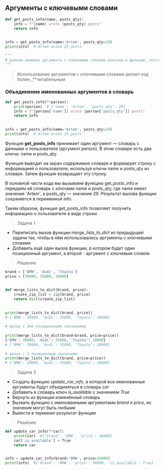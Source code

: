 ## Аргументы с ключевыми словами

```python
def get_posts_info(name, posts_qty):  
    info = f"{name} wrote {posts_qty} posts"    
    return info  
  
  
info = get_posts_info(name='Artem', posts_qty=29)  
print(info)  # Artem wrote 29 posts

""" 
В данном примере аргументы с ключевыми словами внесены в функцию, поэтому порядок аргументов не важен
"""
```

> Использование аргументов с ключевыми словами делает код более _**читабельным

### Объединение именованных аргументов в словарь

```python
def get_posts_info(**person):  
    print(person)  # {'name': 'Artem', 'posts_qty': 29}
    info = f"{person['name']} wrote {person['posts_qty']} posts"    
    return info  
  
  
info = get_posts_info(name='Artem', posts_qty=29)  
print(info)  # Artem wrote 29 posts
```

Функция **get_posts_info** принимает один аргумент — словарь с данными о пользователе (аргумент person). В этом словаре есть два ключа: name и posts_qty.

Функция выводит на экран содержимое словаря и формирует строку с информацией о пользователе, используя ключи name и posts_qty из словаря. Затем функция возвращает эту строку.

В основной части кода мы вызываем функцию get_posts_info и передаём ей словарь с ключами name и posts_qty, где name имеет значение 'Artem', а posts_qty — значение 29. Результат вызова функции сохраняется в переменной info.

Таким образом, функция get_posts_info позволяет получить информацию о пользователе в виде строки.


> Задача 1
- Переписать вызов функции _merge_lists_to_dict_ из предыдущей задачи так, чтобы в нём использовались аргументы с ключевыми словами
- Добавить ещё один вызов функции, в котором будет один позиционный аргумент, а второй - аргумент с ключевым словом

> Решение

```python
brand = ['BMW', 'Audi', 'Toyota']  
price = [30000, 35000, 28000]  
  
  
def merge_lists_to_dict(brand, price):  
    create_zip_list = zip(brand, price)  
    return dict(create_zip_list)  
  
  
print(merge_lists_to_dict(brand, price))  
# {'BMW': 30000, 'Audi': 35000, 'Toyota': 28000}  
  
# вызов с 2мя позиционными значениями  
  
print(merge_lists_to_dict(brand=brand, price=price))  
{'BMW': 30000, 'Audi': 35000, 'Toyota': 28000}  
# {'BMW': 30000, 'Audi': 35000, 'Toyota': 28000}  
  
# вызов с 1 позиционным значением  
print(merge_lists_to_dict(brand, price=price))  
# {'BMW': 30000, 'Audi': 35000, 'Toyota': 28000}
```

> Задача 2
- Создать функцию _update_car_info_, в которой все именованные аргументы будут объединяться в словарь _car_
- Добавить в словарь ключ _is_available_ с значением _True_
- Вернуть из функции изменённый словарь
- Вызвать функцию с именованными аргументами _brand_ и _price_, их значения могут быть любыми
- Вывести в терминал результат функции

> Решение

```python
def update_car_info(**car):
    print(car)  #{'brand': 'BMW', 'price': 30000}
    car['is_available'] = True
    return car


info = update_car_info(brand='BMW', price=30000)
print(info)  #{'brand': 'BMW', 'price': 30000, 'is_available': True}

```